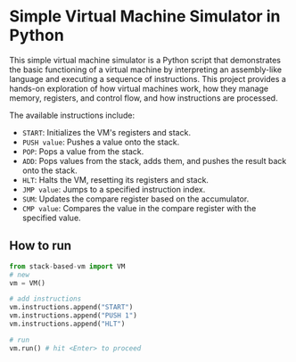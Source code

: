 # Simple Virtual Machine Simulator in Python

This simple virtual machine simulator is a Python script that demonstrates the basic functioning of a virtual machine by interpreting an assembly-like language and executing a sequence of instructions. This project provides a hands-on exploration of how virtual machines work, how they manage memory, registers, and control flow, and how instructions are processed.

The available instructions include: 

- `START`: Initializes the VM's registers and stack. 
-  `PUSH value`: Pushes a value onto the stack. 
-  `POP`: Pops a value from the stack. 
-  `ADD`: Pops values from the stack, adds them, and pushes the result back onto the stack. 
-  `HLT`: Halts the VM, resetting its registers and stack. 
-  `JMP value`: Jumps to a specified instruction index. 
-  `SUM`: Updates the compare register based on the accumulator. 
-  `CMP value`: Compares the value in the compare register with the specified value.

## How to run

```python
from stack-based-vm import VM
# new
vm = VM()

# add instructions
vm.instructions.append("START")
vm.instructions.append("PUSH 1")
vm.instructions.append("HLT")

# run 
vm.run() # hit <Enter> to proceed
```



